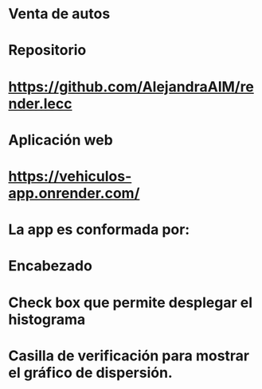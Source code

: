 # Venta de autos

# Repositorio

# https://github.com/AlejandraAlM/render.lecc

# Aplicación web

# https://vehiculos-app.onrender.com/

# La app es conformada por:
# Encabezado
# Check box que permite desplegar el histograma
# Casilla de verificación para mostrar el gráfico de dispersión.